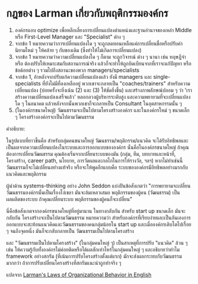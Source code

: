 # กฎของ Larman เกี่ยวกับพฤติกรรมองค์กร

1. องค์กรแอบ optimize เพื่อหลีกเลี่ยงการเปลี่ยนแปลงตำแหน่งและฐานอำนาจของเหล่า Middle หรือ First-Level Manager และ "Specialist" ต่าง ๆ
1. จากข้อ 1 หมายความว่าการเปลี่ยนแปลงใด ๆ จะถูกลดทอนเหลือแค่การเปลี่ยนชื่อหรือปรับคำนิยามใหม่ ๆ ให้คล้าย ๆ กับของเดิม (ซึ่งทำให้ไม่เกิดการเปลี่ยนแปลง)
1. จากข้อ 1 หมายความว่าความเปลี่ยนแปลงใด ๆ ก็ตาม จะถูกวิจารณ์ ต่าง ๆ นานา เช่น ทฤษฎีจ๋า หรือ ต้องปรับให้เหมาะสมกับสถานการณ์จริง แล้วก็จะทำให้ถูกบิดเบียนจากที่เราจะแก้ปัญหา หรือข้อด้อยต่าง ๆ รวมไปถึงสถานะของพวก managers/specialists
1. จากข้อ 1, ถ้าหลังจากปรับแก้ความเปลี่ยนแปลงแล้ว ยังมี managers และ single-specialists ที่ยังไม่มีที่ลงเหลืออยู่ พวกเขาจะกลายเป็น "coaches/trainers" สำหรับความเปลี่ยนแปลง (บ่อยครั้งจะยิ่งเน้น (2) และ (3) ให้ชัดยิ่งขึ้น) และสร้างภาพลักษณ์ปลอม ๆ ว่า 'เราสร้างความเปลี่ยนแปลงเสร็จแล้ว' หลอกลวงผู้บริหารระดับสูง และความพยายามที่จะเปลี่ยนแปลงใด ๆ ในอนาคต แล้วหลังจากนั้นพวกเขาก็จะกลายเป็น Consultant ในอุตสาหกรรมนั้น ๆ
1. (ในองค์กรขนาดใหญ่) วัฒนธรรมจะเป็นไปตามโครงสร้างองค์กร และในองค์กรใหม่ ๆ ขนาดเล็ก ๆ โครงสร้างองค์กรจะเป็นไปตามวัฒนธรรม

คำอธิบาย:

ในรูปแบบที่ยาวขึ้นคือ สำหรับกลุ่มคนขนาดใหญ่ วัฒนธรรม/พฤติกรรม/แนวคิด จะได้รับอิทธิพลและเป็นผลจากความเปลี่ยนแปลงในระบบและการออกแบบขององค์กร นั่นคือในองค์กรขนาดใหญ่ ถ้าคุณต้องการเปลี่ยนวัฒนธรรม คุณต้องเริ่มจากเปลี่ยนระบบของมัน (กลุ่ม, ทีม, บทบาทและหน้าที่, โครงสร้าง, career path, นโยบาย, การวัดผลและกลไกในการให้รางวัล, ฯลฯ) หากไม่ทำเช่นนี้วัฒนธรรมก็จะไม่เปลี่ยนอย่างแท้จริง หรือจะให้พูดอีกแบบคือ ระบบขององค์กรมีอิทธิพลอย่างมากกับแนวคิดและพฤติกรรม

ผู้นำด้าน systems-thinking อย่าง John Seddon แบ่งปันข้อสังเกตว่า "การพยายามจะเปลี่ยนวัฒนธรรมองค์กรนั้นเป็นเรื่องโง่เขลา มันจะล้มเหลวเสมอ พฤติกรรมของผู้คน (วัฒนธรรม) เป็นผลผลิตของระบบ ถ้าคุณเปลี่ยนระบบ พฤติกรรมของผู้คนก็จะเปลี่ยน"

นี่คือข้อสังเกตจากองค์กรขนาดใหญ่ที่อยู่มานาน ในทางกลับกัน สำหรับ start up ขนาดเล็ก มันจะกลับกัน โครงสร้างจะเป็นไปตามวัฒนธรรม หมายความว่า สำหรับองค์กรที่เรียบง่ายและเป็นกันเองการออกแบบจะสะท้อนแนวคิดและวัฒนธรรมของคนกลุ่มน้อยใน start up และเมื่อองค์กรเติบโตไปเรื่อย ๆ จนถึงจุดหนึ่ง มันก็จะกลับกลายเป็น วัฒนธรรมเป็นไปตามโครงสร้าง

และ "วัฒนธรรมเป็นไปตามโครงสร้าง" (ในกลุ่มคนใหญ่ ๆ) เป็นสาเหตุที่การปรับ "แนวคิด" ล้วน ๆ เช่น ให้ความรู้กับทั้งองค์กรไม่ค่อยติดหรือได้ผลสักเท่าไหร่ในกลุ่มคนใหญ่ ๆ และอธิบายว่าทำไม framework อย่างสกรัม (ที่เน้นการปรับโครงสร้างตั้งแต่แรก) มักจะส่งผลกระทบกับวัฒนธรรมมากกว่า ถ้าการปรับเปลี่ยนโครงสร้างที่สกรัมแนะนำถูกทำจริง ๆ

แปลจาก [Larman's Laws of Organizational Behavior in English](https://www.craiglarman.com/wiki/index.php?title=Larman%27s_Laws_of_Organizational_Behavior)
